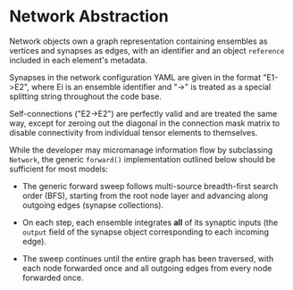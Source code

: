 # Network Abstraction

Network objects own a graph representation containing ensembles as vertices and synapses as edges, with an
identifier and an object `reference` included in each element's metadata.

Synapses in the network configuration YAML are given in the format "E1->E2", where Ei is an ensemble identifier and
"->" is treated as a special splitting string throughout the code base.

Self-connections ("E2->E2") are perfectly
valid and are treated the same way, except for zeroing out the diagonal in the connection mask matrix to disable
connectivity from individual tensor elements to themselves.

While the developer may micromanage information flow by subclassing `Network`, the generic
`forward()` implementation outlined below should be sufficient for most models:

* The generic forward sweep follows multi-source breadth-first search order (BFS), starting from the root node layer
and advancing along outgoing edges (synapse collections).


* On each step, each ensemble integrates <b>all</b> of its synaptic inputs (the `output` field of the synapse object
corresponding to each incoming edge).


* The sweep continues until the entire graph has been traversed, with each node forwarded once and all outgoing
edges from every node forwarded once.
